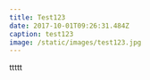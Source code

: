 ```yaml
---
title: Test123
date: 2017-10-01T09:26:31.484Z
caption: test123
image: /static/images/test123.jpg
---
```

ttttt
